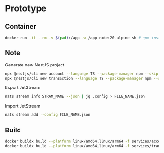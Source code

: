 # Prototype

## Container

```bash
docker run -it --rm -v $(pwd):/app -w /app node:20-alpine sh # npm install -g npm@latest
```

## Note

Generate new NestJS project

```bash
npx @nestjs/cli new account --language TS --package-manager npm --skip-git --skip-install
npx @nestjs/cli new transaction --language TS --package-manager npm --skip-git --skip-install
```

Export JetStream

```bash
nats stream info STRAM_NAME --json | jq .config > FILE_NAME.json
```

Import JetStream

```bash
nats stream add --config FILE_NAME.json
```

## Build

```bash
docker buildx build --platform linux/amd64,linux/arm64 -f services/account/Dockerfile -t giaduy/account:demo . --push
docker buildx build --platform linux/amd64,linux/arm64 -f services/transaction/Dockerfile -t giaduy/transaction:demo . --push
```

